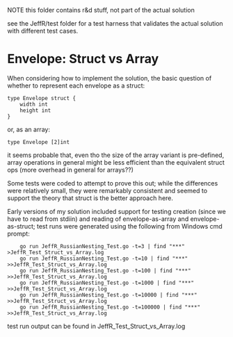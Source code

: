 NOTE this folder contains r&d stuff, not part of the actual solution

see the JeffR/test folder for a test harness that validates the actual solution with different test cases.

# Envelope: Struct vs Array

When considering how to implement the solution, the basic question of whether to represent each envelope as a struct:

    type Envelope struct {
        width int
        height int
    }

or, as an array:

    type Envelope [2]int

it seems probable that, even tho the size of the array variant is pre-defined, array operations in general might be
less efficient than the equivalent struct ops (more overhead in general for arrays??)

Some tests were coded to attempt to prove this out; while the differences were relatively small, they were remarkably consistent
and seemed to support the theory that struct is the better approach here.

Early versions of my solution included support for testing creation (since we have to read from stdiin) 
and reading of envelope-as-array and envelope-as-struct;
test runs were generated using the following from Windows cmd prompt:  
```
    go run JeffR_RussianNesting_Test.go -t=3 | find "***" >JeffR_Test_Struct_vs_Array.log
    go run JeffR_RussianNesting_Test.go -t=10 | find "***" >>JeffR_Test_Struct_vs_Array.log
    go run JeffR_RussianNesting_Test.go -t=100 | find "***" >>JeffR_Test_Struct_vs_Array.log
    go run JeffR_RussianNesting_Test.go -t=1000 | find "***" >>JeffR_Test_Struct_vs_Array.log
    go run JeffR_RussianNesting_Test.go -t=10000 | find "***" >>JeffR_Test_Struct_vs_Array.log
    go run JeffR_RussianNesting_Test.go -t=100000 | find "***" >>JeffR_Test_Struct_vs_Array.log
```    
test run output can be found in JeffR_Test_Struct_vs_Array.log

